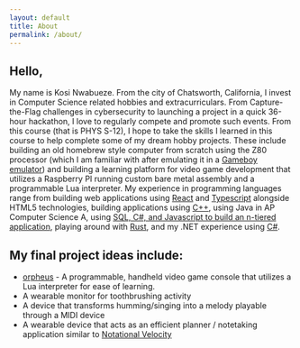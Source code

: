 ```yaml
---
layout: default
title: About
permalink: /about/
---
```


## Hello,

My name is Kosi Nwabueze. From the city of Chatsworth, California, I invest in Computer Science related hobbies and extracurriculars. From Capture-the-Flag challenges in cybersecurity to launching a project in a quick 36-hour hackathon, I love to regularly compete and promote such events. From this course (that is PHYS S-12), I hope to take the skills I learned in this course to help complete some of my dream hobby projects. These include building an old homebrew style computer from scratch using the Z80 processor (which I am familiar with after emulating it in a [Gameboy emulator](https://github.com/kosinw/Castor)) and building a learning platform for video game development that utilizes a Raspberry PI running custom bare metal assembly and a programmable Lua interpreter. My experience in programming languages range from building web applications using [React](https://reactjs.org/) and [Typescript](https://www.typescriptlang.org/) alongside HTML5 technologies, building applications using [C++](https://github.com/kosinw/chip_eight), using Java in AP Computer Science A, using [SQL, C#, and Javascript to build an n-tiered application](https://github.com/kosinw/battleships), playing around with [Rust](https://github.com/kosinw/advent-of-code-2017), and my .NET experience using [C#](https://github.com/kosinw/Castor).

## My final project ideas include:
- [orpheus](https://github.com/kosinw/orpheus) - A programmable, handheld video game console that utilizes a Lua interpreter for ease of learning.
- A wearable monitor for toothbrushing activity
- A device that transforms humming/singing into a melody playable through a MIDI device
- A wearable device that acts as an efficient planner / notetaking application similar to [Notational Velocity](http://notational.net/)
